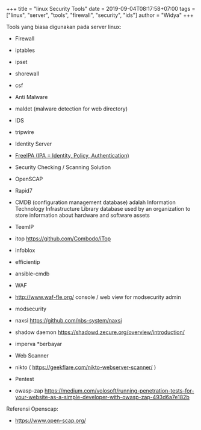 +++
title = "linux Security Tools"
date = 2019-09-04T08:17:58+07:00
tags = ["linux", "server", "tools", "firewall", "security", "ids"]
author = "Widya"
+++

Tools yang biasa digunakan pada server linux:

* Firewall
 * iptables
 * ipset
 * shorewall
 * csf

* Anti Malware
 * maldet (malware detection for web directory)

* IDS
 * tripwire

* Identity Server
 * [FreeIPA (IPA = Identity, Policy, Authentication)](https://freeipa.org)

* Security Checking / Scanning Solution
 * OpenSCAP
 * Rapid7

* CMDB (configuration management database) adalah Information Technology Infrastructure Library database used by an organization to store information about hardware and software assets
 * TeemIP
 * itop https://github.com/Combodo/iTop
 * infoblox
 * efficientip
 * ansible-cmdb

* WAF
 * http://www.waf-fle.org/ console / web view for modsecurity admin
 * modsecurity
 * naxsi https://github.com/nbs-system/naxsi
 * shadow daemon https://shadowd.zecure.org/overview/introduction/
 * imperva *berbayar

* Web Scanner
 * nikto ( https://geekflare.com/nikto-webserver-scanner/ )

* Pentest
 * owasp-zap https://medium.com/volosoft/running-penetration-tests-for-your-website-as-a-simple-developer-with-owasp-zap-493d6a7e182b

Referensi Openscap:

* https://www.open-scap.org/

